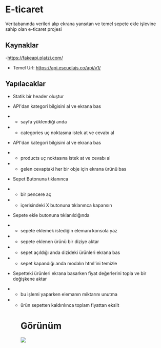 # E-ticaret

Veritabanında verileri alıp ekrana yansıtan ve temel sepete ekle işlevine sahip olan e-ticaret projesi

## Kaynaklar

-https://fakeapi.platzi.com/

- Temel Url: https://api.escuelajs.co/api/v1/

## Yapılacaklar

- Statik bir header oluştur
- API'dan kategori bilgisini al ve ekrana bas
- - sayfa yüklendiği anda
- - categories uç noktasına istek at ve cevabı al

- API'dan kategori bilgisini al ve ekrana bas
- - products uç noktasına istek at ve cevabı al
- - gelen cevaptaki her bir obje için ekrana ürünü bas

- Sepet Butonuna tıklanınca
- - bir pencere aç
- - içerisindeki X butonuna tıklanınca kapansın

- Sepete ekle butonuna tıklanıldığında
- - sepete eklemek istediğin elemanı konsola yaz
- - sepete eklenen ürünü bir diziye aktar
- - sepet açıldığı anda dizideki ürünleri ekrana bas
- - sepet kapandığı anda modalın html'ini temizle

- Sepetteki ürünleri ekrana basarken fiyat değerlerini topla ve bir değişkene aktar
- - bu işlemi yaparken elemanın miktarını unutma
- - ürün sepetten kaldırılınca toplam fiyattan eksilt
    # Görünüm
    ![](JS-app.gif)

